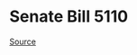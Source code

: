 # Senate Bill 5110

[Source](http://lawfilesext.leg.wa.gov/biennium/2023-24/Pdf/Bills/Senate%20Bills/5110.pdf)